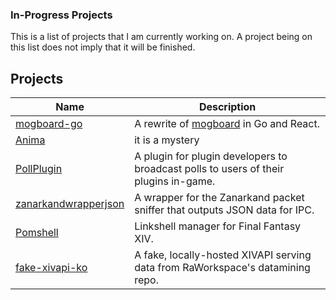 ### In-Progress Projects
This is a list of projects that I am currently working on. A project being on this list does not imply that it will be finished.

## Projects
Name|Description
--|--
[mogboard-go](https://github.com/Universalis-FFXIV/mogboard-go)|A rewrite of [mogboard](https://github.com/Universalis-FFXIV/mogboard) in Go and React.
[Anima](https://github.com/karashiiro/Anima)|it is a mystery
[PollPlugin](https://github.com/karashiiro/PollPlugin)|A plugin for plugin developers to broadcast polls to users of their plugins in-game.
[zanarkandwrapperjson](https://github.com/karashiiro/zanarkandwrapperjson)|A wrapper for the Zanarkand packet sniffer that outputs JSON data for IPC.
[Pomshell](https://github.com/karashiiro/Pomshell)|Linkshell manager for Final Fantasy XIV.
[fake-xivapi-ko](https://github.com/karashiiro/fake-xivapi-ko)|A fake, locally-hosted XIVAPI serving data from RaWorkspace's datamining repo.
